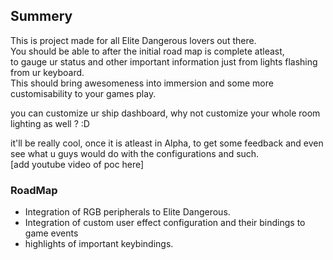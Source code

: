 ## Summery
This is project made for all Elite Dangerous lovers out there.  
You should be able to after the initial road map is complete atleast,  
to gauge ur status and other important information just from lights flashing from ur keyboard.  
This should bring awesomeness into immersion and some more customisability to your games play.  

you can customize ur ship dashboard, why not customize your whole room lighting as well ? :D  

it'll be really cool, once it is atleast in Alpha, to get some feedback and even see what u guys would do with the configurations and such.  
[add youtube video of poc here]

### RoadMap
- Integration of RGB peripherals to Elite Dangerous.
- Integration of custom user effect configuration and their bindings to game events
- highlights of important keybindings.
